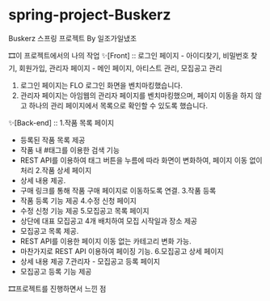 # spring-project-Buskerz
Buskerz 스프링 프로젝트 By 일조가일냈조 

🎞️이 프로젝트에서의 나의 작업
✨[Front] :: 로그인 페이지 - 아이디찾기, 비밀번호 찾기, 회원가입, 관리자 페이지 - 메인 페이지, 아티스트 관리, 모집공고 관리
1. 로그인 페이지는 FLO 로그인 화면을 벤치마킹했습니다.
2. 관리자 페이지는 아임웹의 관리자 페이지를 벤치마킹했으며, 페이지 이동을 하지 않고 하나의 관리 페이지에서 목록으로 확인할 수 있도록 했습니다.

✨[Back-end] :: 
1.작품 목록 페이지
- 등록된 작품 목록 제공
- 작품 내 #태그를 이용한 검색 기능
- REST API를 이용하여 태그 버튼을 누름에 따라 화면이 변화하여, 페이지 이동 없이 처리
2.작품 상세 페이지
- 상세 내용 제공.
- 구매 링크를 통해 작품 구매 페이지로 이동하도록 연결.
3.작품 등록
- 작품 등록 기능 제공
4.수정 신청 페이지
- 수정 신청 기능 제공
5.모집공고 목록 페이지
- 상단에 대표 모집공고 4개 배치하여 모집 시작일과 장소 제공
- 모집공고 목록 제공. 
- REST API를 이용한 페이지 이동 없는 카테고리 변화 가능. 
- 마찬가지로 REST API 이용하여 페이징 기능.
6.모집공고 상세 페이지
- 상세 내용 제공 
7.관리자 - 모집공고 등록 페이지
- 모집공고 등록 기능 제공

🎞️프로젝트를 진행하면서 느낀 점
